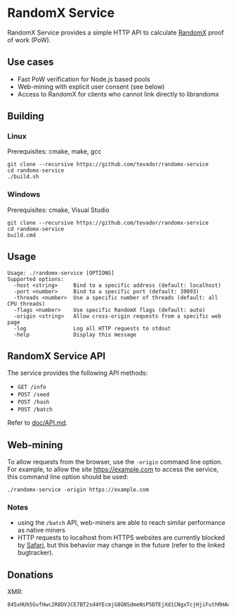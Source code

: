 # RandomX Service

RandomX Service provides a simple HTTP API to calculate [RandomX](https://github.com/tevador/RandomX) proof of work (PoW).

## Use cases

* Fast PoW verification for Node.js based pools
* Web-mining with explicit user consent (see below)
* Access to RandomX for clients who cannot link directly to librandomx

## Building

### Linux
Prerequisites: cmake, make, gcc
```
git clone --recursive https://github.com/tevador/randomx-service
cd randomx-service
./build.sh
```

### Windows
Prerequisites: cmake, Visual Studio
```
git clone --recursive https://github.com/tevador/randomx-service
cd randomx-service
build.cmd
```

## Usage

```
Usage: ./randomx-service [OPTIONS]
Supported options:
  -host <string>     Bind to a specific address (default: localhost)
  -port <number>     Bind to a specific port (default: 39093)
  -threads <number>  Use a specific number of threads (default: all CPU threads)
  -flags <number>    Use specific RandomX flags (default: auto)
  -origin <string>   Allow cross-origin requests from a specific web page
  -log               Log all HTTP requests to stdout
  -help              Display this message
```

## RandomX Service API

The service provides the following API methods:

* `GET /info`
* `POST /seed`
* `POST /hash`
* `POST /batch`

Refer to [doc/API.md](doc/API.md).

## Web-mining

To allow requests from the browser, use the `-origin` command line option. For example, to allow the site https://example.com to access the service, this command line option should be used:

```
./randomx-service -origin https://example.com
```

### Notes
* using the `/batch` API, web-miners are able to reach similar performance as native miners
* HTTP requests to localhost from HTTPS websites are currently blocked by [Safari](https://bugs.webkit.org/show_bug.cgi?id=171934), but this behavior may change in the future (refer to the linked bugtracker).

## Donations

XMR:
```
845xHUh5GvfHwc2R8DVJCE7BT2sd4YEcmjG8GNSdmeNsP5DTEjXd1CNgxTcjHjiFuthRHAoVEJjM7GyKzQKLJtbd56xbh7V
```
